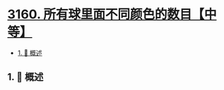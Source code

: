 # [3160. 所有球里面不同颜色的数目【中等】](https://github.com/Tdahuyou/TNotes.leetcode/tree/main/notes/3160.%20%E6%89%80%E6%9C%89%E7%90%83%E9%87%8C%E9%9D%A2%E4%B8%8D%E5%90%8C%E9%A2%9C%E8%89%B2%E7%9A%84%E6%95%B0%E7%9B%AE%E3%80%90%E4%B8%AD%E7%AD%89%E3%80%91)

<!-- region:toc -->

- [1. 📝 概述](#1--概述)

<!-- endregion:toc -->

## 1. 📝 概述
